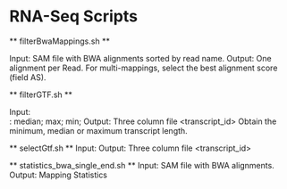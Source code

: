 # RNA-Seq Scripts

 ** filterBwaMappings.sh **
 
 Input: <SAM FILE>
      SAM file with BWA alignments sorted by read name.
 Output: <SAM FILE>
      One alignment per Read. For multi-mappings, select the best alignment score (field AS).
 
 
 ** filterGTF.sh **
 
 Input: <GTF File> <function>  
        <function> : median; max; min;
 Output: Three column file
      <gene id> <transcript length> <transcript_id>
      Obtain the minimum, median or maximum transcript length.

** selectGtf.sh **
Input: <GTF File>
Output: Three column file
      <gene id> <transcript length> <transcript_id>

** statistics_bwa_single_end.sh **
Input: <SAM FILE>
      SAM file with BWA alignments.
Output: Mapping Statistics
